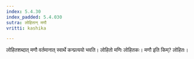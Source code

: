 ```yaml
---
index: 5.4.30
index_padded: 5.4.030
sutra: लोहितान् मणौ
vritti: kashika

---
```

लोहितशब्दात् मणौ वर्तमानात् स्वार्थे कन्प्रत्ययो भवति। लोहितो मणिः लोहितकः। मणौ इति किम्? लोहितः।